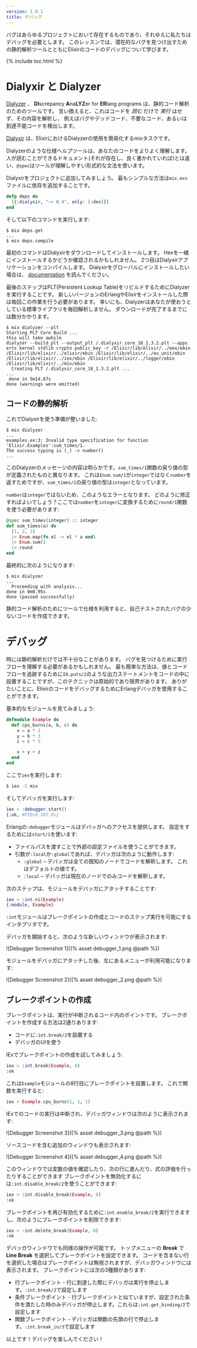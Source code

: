```yaml
---
version: 1.0.1
title: デバッグ
---
```


バグはあらゆるプロジェクトにおいて存在するものであり、それゆえに私たちはデバッグを必要とします。
このレッスンでは、潜在的なバグを見つけ出すための静的解析ツールとともにElixirのコードのデバッグについて学びます。

{% include toc.html %}

# Dialyxir と Dialyzer

[Dialyzer](http://erlang.org/doc/man/dialyzer.html) 、 **DI**screpancy **A**na**LYZ**er for **ER**lang programs は、静的コード解析のためのツールです。
言い換えると、これはコードを _読む_ だけで _実行_ はせず、その内容を解析し、
例えばバグやデッドコード、不要なコード、あるいは到達不能コードを検出します。

[Dialyxir](https://github.com/jeremyjh/dialyxir) は、ElixirにおけるDialyzerの使用を簡易化するmixタスクです。

Dialyzerのような仕様ヘルプツールは、あなたのコードをよりよく理解します。
人が読むことができるドキュメント(それが存在し、良く書かれていれば)とは違い、`@spec`はツールが理解しやすい形式的な文法を使います。

Dialyxirをプロジェクトに追加してみましょう。
最もシンプルな方法は`mix.exs`ファイルに依存を追加することです。

```elixir
defp deps do
  [{:dialyxir, "~> 0.4", only: [:dev]}]
end
```

そして以下のコマンドを実行します:

```shell
$ mix deps.get
...
$ mix deps.compile
```

最初のコマンドはDialyxirをダウンロードしてインストールします。
Hexを一緒にインストールするかどうか確認されるかもしれません。
2つ目はDialyxirアプリケーションをコンパイルします。
Dialyxirをグローバルにインストールしたい場合は、 [documentation](https://github.com/jeremyjh/dialyxir#installation) を読んでください。

最後のステップはPLT(Persistent Lookup Table)をリビルドするためにDialyzerを実行することです。
新しいバージョンのErlangやElixirをインストールした際は毎回この作業を行う必要があります。
幸いにも、Dialyzerはあなたが使おうとしている標準ライブラリを毎回解析しません。
ダウンロードが完了するまでには数分かかります。

```shell
$ mix dialyzer --plt
Starting PLT Core Build ...
this will take awhile
dialyzer --build_plt --output_plt /.dialyxir_core_18_1.3.2.plt --apps erts kernel stdlib crypto public_key -r /Elixir/lib/elixir/../eex/ebin /Elixir/lib/elixir/../elixir/ebin /Elixir/lib/elixir/../ex_unit/ebin /Elixir/lib/elixir/../iex/ebin /Elixir/lib/elixir/../logger/ebin /Elixir/lib/elixir/../mix/ebin
  Creating PLT /.dialyxir_core_18_1.3.2.plt ...
...
 done in 5m14.67s
done (warnings were emitted)
```

## コードの静的解析

これでDialyxirを使う準備が整いました:

```shell
$ mix dialyzer
...
examples.ex:3: Invalid type specification for function 'Elixir.Examples':sum_times/1.
The success typing is (_) -> number()
...
```

このDialyzerのメッセージの内容は明らかです。`sum_times/1`関数の戻り値の型が定義されたものと異なります。
これは`Enum.sum/1`が`integer`ではなく`number`を返すためですが、`sum_times/1`の戻り値の型は`integer`となっています。

`number`は`integer`ではないため、このようなエラーとなります。
どのように修正すればよいでしょう？ここでは`number`を`integer`に変換するために`round/1`関数を使う必要があります:

```elixir
@spec sum_times(integer) :: integer
def sum_times(a) do
  [1, 2, 3]
  |> Enum.map(fn el -> el * a end)
  |> Enum.sum()
  |> round
end
```

最終的に次のようになります:

```shell
$ mix dialyzer
...
  Proceeding with analysis...
done in 0m0.95s
done (passed successfully)
```

静的コード解析のためにツールで仕様を利用すると、自己テストされたバグの少ないコードを作成できます。

# デバッグ

時には静的解析だけでは不十分なことがあります。
バグを見つけるために実行フローを理解する必要があるかもしれません。
最も簡単な方法は、値とコードフローを追跡するために`IO.puts/2`のような出力ステートメントをコードの中に設置することですが、このテクニックは原始的であり限界があります。
ありがたいことに、ElixirのコードをデバッグするためにErlangデバッガを使用することができます。

基本的なモジュールを見てみましょう:

```elixir
defmodule Example do
  def cpu_burns(a, b, c) do
    x = a * 2
    y = b * 3
    z = c * 5

    x + y + z
  end
end
```

ここで`iex`を実行します:

```bash
$ iex -S mix
```

そしてデバッガを実行します:

```elixir
iex > :debugger.start()
{:ok, #PID<0.307.0>}
```

Erlangの`:debugger`モジュールはデバッガへのアクセスを提供します。
設定をするためには`start/1`を使います:

+ ファイルパスを渡すことで外部の設定ファイルを使うことができます。
+ 引数が`:local`か`:global`であれば、デバッガは次のように動作します:
    + `:global` – デバッガは全ての既知のノードでコードを解釈します。
これはデフォルトの値です。
    + `:local` – デバッガは現在のノードでのみコードを解釈します。

次のステップは、モジュールをデバッガにアタッチすることです:

```elixir
iex > :int.ni(Example)
{:module, Example}
```

`:int`モジュールはブレークポイントの作成とコードのステップ実行を可能にするインタプリタです。

デバッガを開始すると、次のような新しいウィンドウが表示されます:

![Debugger Screenshot 1]({% asset debugger_1.png @path %})

モジュールをデバッガにアタッチした後、左にあるメニューが利用可能になります:

![Debugger Screenshot 2]({% asset debugger_2.png @path %})

## ブレークポイントの作成

ブレークポイントは、実行が中断されるコード内のポイントです。
ブレークポイントを作成する方法は2通りあります:

+ コードに`:int.break/2`を設置する
+ デバッガのUIを使う

IExでブレークポイントの作成を試してみましょう:

```elixir
iex > :int.break(Example, 8)
:ok
```

これは`Example`モジュールの8行目にブレークポイントを設置します。
これで関数を実行すると:

```elixir
iex > Example.cpu_burns(1, 1, 1)
```

IExでのコードの実行は中断され、デバッガウィンドウは次のように表示されます:

![Debugger Screenshot 3]({% asset debugger_3.png @path %})

ソースコードを含む追加のウィンドウも表示されます:

![Debugger Screenshot 4]({% asset debugger_4.png @path %})

このウィンドウでは変数の値を確認したり、次の行に進んだり、式の評価を行ったりすることができます
ブレークポイントを無効化するには`:int.disable_break/2`を使うことができます:

```elixir
iex > :int.disable_break(Example, 8)
:ok
```

ブレークポイントを再び有効化するために`:int.enable_break/2`を実行できますし、次のようにブレークポイントを削除できます:

```elixir
iex > :int.delete_break(Example, 8)
:ok
```

デバッガウィンドウでも同様の操作が可能です。
トップメニューの __Break__ で __Line Break__ を選択してブレークポイントを設定できます。
コードを含まない行を選択した場合はブレークポイントは無視されますが、デバッガウィンドウには表示されます。
ブレークポイントには次の3種類があります:

+ 行ブレークポイント - 行に到達した際にデバッガは実行を停止します。`:int.break/2`で設定します
+ 条件ブレークポイント - 行ブレークポイントと似ていますが、設定された条件を満たした時のみデバッガが停止します。これらは`:int.get_binding/2`で設定します
+ 関数ブレークポイント - デバッガは関数の先頭の行で停止します。`:int.break_in/3`で設定します

以上です！デバッグを楽しんでください！
